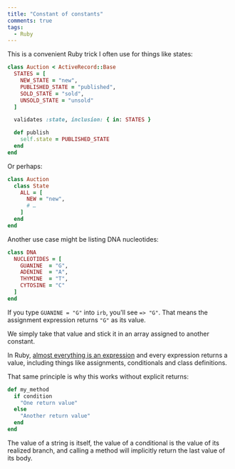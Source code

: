 ```yaml
---
title: "Constant of constants"
comments: true
tags:
  - Ruby
---
```


This is a convenient Ruby trick I often use for things like states:

``` ruby
class Auction < ActiveRecord::Base
  STATES = [
    NEW_STATE = "new",
    PUBLISHED_STATE = "published",
    SOLD_STATE = "sold",
    UNSOLD_STATE = "unsold"
  ]

  validates :state, inclusion: { in: STATES }

  def publish
    self.state = PUBLISHED_STATE
  end
end
```

Or perhaps:

``` ruby
class Auction
  class State
    ALL = [
      NEW = "new",
      # …
    ]
  end
end
```

Another use case might be listing DNA nucleotides:

``` ruby
class DNA
  NUCLEOTIDES = [
    GUANINE  = "G",
    ADENINE  = "A",
    THYMINE  = "T",
    CYTOSINE = "C"
  ]
end
```

If you type `GUANINE = "G"` into `irb`, you'll see `=> "G"`. That means the assignment expression returns `"G"` as its value.

We simply take that value and stick it in an array assigned to another constant.

In Ruby, [almost everything is an expression](http://phrogz.net/programmingruby/tut_expressions.html) and every expression returns a value, including things like assignments, conditionals and class definitions.

That same principle is why this works without explicit returns:

``` ruby
def my_method
  if condition
    "One return value"
  else
    "Another return value"
  end
end
```

The value of a string is itself, the value of a conditional is the value of its realized branch, and calling a method will implicitly return the last value of its body.
